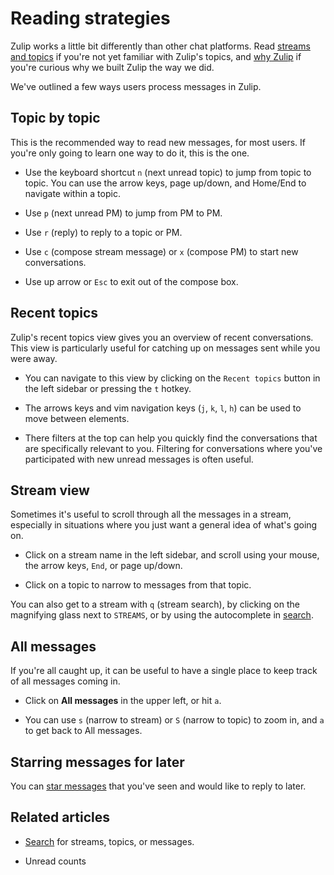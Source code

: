 # Reading strategies

Zulip works a little bit differently than other chat platforms. Read
[streams and topics](/help/about-streams-and-topics) if you're not yet
familiar with Zulip's topics, and [why Zulip](/why-zulip) if you're
curious why we built Zulip the way we did.

We've outlined a few ways users process messages in Zulip.

## Topic by topic

This is the recommended way to read new messages, for most users. If you're
only going to learn one way to do it, this is the one.

* Use the keyboard shortcut `n` (next unread topic) to jump from topic to
  topic. You can use the arrow keys, page up/down, and Home/End to navigate
  within a topic.

* Use `p` (next unread PM) to jump from PM to PM.

* Use `r` (reply) to reply to a topic or PM.

* Use `c` (compose stream message) or `x` (compose PM) to start new
  conversations.

* Use up arrow or `Esc` to exit out of the compose box.

## Recent topics

Zulip's recent topics view gives you an overview of recent
conversations. This view is particularly useful for catching up on
messages sent while you were away.

* You can navigate to this view by clicking on the `Recent topics` button
  in the left sidebar or pressing the `t` hotkey.

* The arrows keys and vim navigation keys (`j`, `k`, `l`, `h`) can be
  used to move between elements.

* There filters at the top can help you quickly find the conversations
  that are specifically relevant to you.  Filtering for conversations
  where you've participated with new unread messages is often useful.

## Stream view

Sometimes it's useful to scroll through all the messages in a stream,
especially in situations where you just want a general idea of what's going
on.

* Click on a stream name in the left sidebar, and scroll using your mouse,
  the arrow keys, `End`, or page up/down.

* Click on a topic to narrow to messages from that topic.

You can also get to a stream with `q` (stream search), by clicking on the
magnifying glass next to `STREAMS`, or by using the autocomplete in
[search](/help/search-for-messages).

## All messages

If you're all caught up, it can be useful to have a single place to keep
track of all messages coming in.

* Click on **All messages** in the upper left, or hit `a`.

* You can use `s` (narrow to stream) or `S` (narrow to topic) to zoom in,
  and `a` to get back to All messages.

## Starring messages for later

You can [star messages](/help/star-a-message) that you've seen and would
like to reply to later.

## Related articles

* [Search](/help/search-for-messages) for streams, topics, or messages.

* Unread counts
